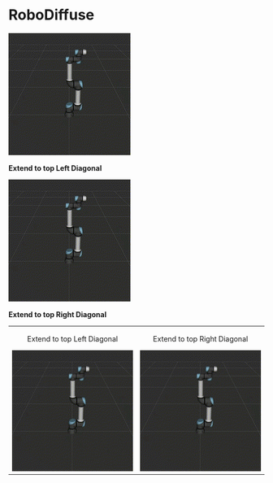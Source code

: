 # RoboDiffuse

![](assets/Generated%20Motions/Extend%20to%20top%20Left%20Diagonal%20-%20Generated.gif)

**Extend to top Left Diagonal**


![Generated GIF](assets/Generated%20Motions/Extend%20to%20top%20Right%20Diagonal%20-%20Generated.gif)

**Extend to top Right Diagonal**


<table>
  <tr>
    <td align="center">
      <p> Extend to top Left Diagonal </p>
      <img src="https://github.com/Lawrytime/RoboDiffuse/blob/main/assets/Generated%20Motions/Extend%20to%20top%20Left%20Diagonal%20-%20Generated.gif" width="400">
    </td>
    <td align="center">
      <p> Extend to top Right Diagonal </p>
      <img src="https://github.com/Lawrytime/RoboDiffuse/blob/main/assets/Generated%20Motions/Extend%20to%20top%20Right%20Diagonal%20-%20Generated.gif" width="400">
    </td>
  </tr>
</table>

